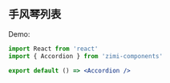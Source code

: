 ## 手风琴列表

Demo:

```jsx
import React from 'react'
import { Accordion } from 'zimi-components'

export default () => <Accordion />
```
